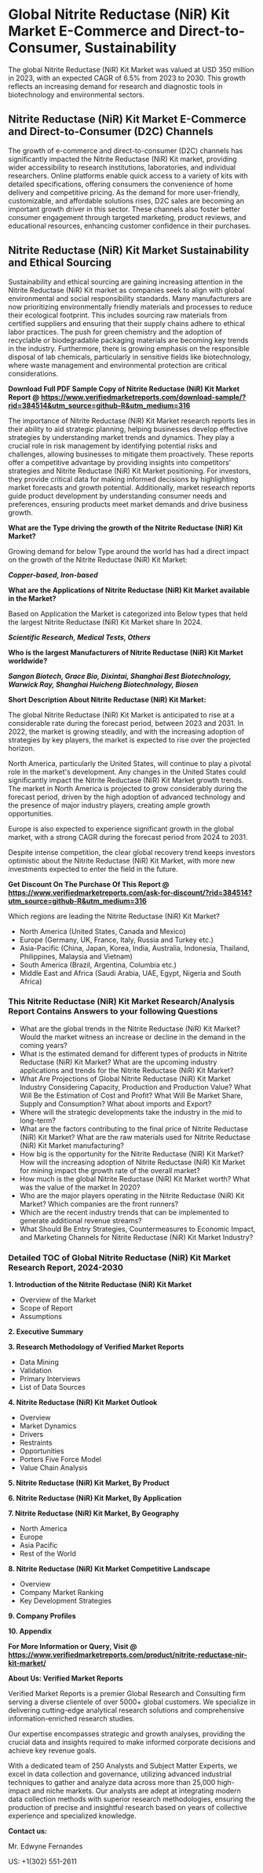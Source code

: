 <h1>Global Nitrite Reductase (NiR) Kit Market E-Commerce and Direct-to-Consumer, Sustainability</h1><p class=""><p>The global Nitrite Reductase (NiR) Kit Market was valued at USD 350 million in 2023, with an expected CAGR of 6.5% from 2023 to 2030. This growth reflects an increasing demand for research and diagnostic tools in biotechnology and environmental sectors.</p><h2>Nitrite Reductase (NiR) Kit Market E-Commerce and Direct-to-Consumer (D2C) Channels</h2><p>The growth of e-commerce and direct-to-consumer (D2C) channels has significantly impacted the Nitrite Reductase (NiR) Kit market, providing wider accessibility to research institutions, laboratories, and individual researchers. Online platforms enable quick access to a variety of kits with detailed specifications, offering consumers the convenience of home delivery and competitive pricing. As the demand for more user-friendly, customizable, and affordable solutions rises, D2C sales are becoming an important growth driver in this sector. These channels also foster better consumer engagement through targeted marketing, product reviews, and educational resources, enhancing customer confidence in their purchases.</p><h2>Nitrite Reductase (NiR) Kit Market Sustainability and Ethical Sourcing</h2><p>Sustainability and ethical sourcing are gaining increasing attention in the Nitrite Reductase (NiR) Kit market as companies seek to align with global environmental and social responsibility standards. Many manufacturers are now prioritizing environmentally friendly materials and processes to reduce their ecological footprint. This includes sourcing raw materials from certified suppliers and ensuring that their supply chains adhere to ethical labor practices. The push for green chemistry and the adoption of recyclable or biodegradable packaging materials are becoming key trends in the industry. Furthermore, there is growing emphasis on the responsible disposal of lab chemicals, particularly in sensitive fields like biotechnology, where waste management and environmental protection are critical considerations.</p></p><p class=""><strong>Download Full PDF Sample Copy of Nitrite Reductase (NiR) Kit Market Report @ <a href="https://www.verifiedmarketreports.com/download-sample/?rid=384514&utm_source=github-R&utm_medium=316" target="_blank">https://www.verifiedmarketreports.com/download-sample/?rid=384514&utm_source=github-R&utm_medium=316</a></strong></p><p>The importance of&nbsp;Nitrite Reductase (NiR) Kit Market research reports lies in their ability to aid strategic planning, helping businesses develop effective strategies by understanding market trends and dynamics. They play a crucial role in risk management by identifying potential risks and challenges, allowing businesses to mitigate them proactively. These reports offer a competitive advantage by providing insights into competitors' strategies and Nitrite Reductase (NiR) Kit Market positioning. For investors, they provide critical data for making informed decisions by highlighting market forecasts and growth potential. Additionally, market research reports guide product development by understanding consumer needs and preferences, ensuring products meet market demands and drive business growth.</p><p><strong>What are the&nbsp;Type driving the growth of the Nitrite Reductase (NiR) Kit Market?</strong></p><p id="" class="">Growing demand for below Type around the world has had a direct impact on the growth of the Nitrite Reductase (NiR) Kit Market:</p><p class=""><em><strong>Copper-based, Iron-based</strong></em></p><p class=""><strong>What are the&nbsp;Applications&nbsp;of Nitrite Reductase (NiR) Kit Market available in the Market?</strong></p><p id="" class="">Based on Application the Market is categorized into Below types that held the largest Nitrite Reductase (NiR) Kit Market share In 2024.</p><p class=""><em><strong>Scientific Research, Medical Tests, Others</strong></em></p><p class=""><strong>Who is the largest Manufacturers of Nitrite Reductase (NiR) Kit Market worldwide?</strong></p><p><em><strong>Sangon Biotech, Grace Bio, Dixintai, Shanghai Best Biotechnology, Warwick Ray, Shanghai Huicheng Biotechnology, Biosen</strong></em></p><p id="" class=""><strong>Short Description About Nitrite Reductase (NiR) Kit Market:</strong></p><p>The global Nitrite Reductase (NiR) Kit Market is anticipated to rise at a considerable rate during the forecast period, between 2023 and 2031. In 2022, the market is growing steadily, and with the increasing adoption of strategies by key players, the market is expected to rise over the projected horizon.</p><p>North America, particularly the United States, will continue to play a pivotal role in the market's development. Any changes in the United States could significantly impact the Nitrite Reductase (NiR) Kit Market growth trends. The market in North America is projected to grow considerably during the forecast period, driven by the high adoption of advanced technology and the presence of major industry players, creating ample growth opportunities.</p><p>Europe is also expected to experience significant growth in the global market, with a strong CAGR during the forecast period from 2024 to 2031.</p><p>Despite intense competition, the clear global recovery trend keeps investors optimistic about the Nitrite Reductase (NiR) Kit Market, with more new investments expected to enter the field in the future.</p><p id="" class=""><strong>Get Discount On The Purchase Of This Report @ <a href="https://www.verifiedmarketreports.com/ask-for-discount/?rid=384514?utm_source=github-R&utm_medium=316" target="_blank">https://www.verifiedmarketreports.com/ask-for-discount/?rid=384514?utm_source=github-R&utm_medium=316</a></strong></p><p class="">Which regions are leading the Nitrite Reductase (NiR) Kit Market?</p><ul><li>North America (United States, Canada and Mexico)</li><li>Europe (Germany, UK, France, Italy, Russia and Turkey etc.)</li><li>Asia-Pacific (China, Japan, Korea, India, Australia, Indonesia, Thailand, Philippines, Malaysia and Vietnam)</li><li>South America (Brazil, Argentina, Columbia etc.)</li><li>Middle East and Africa (Saudi Arabia, UAE, Egypt, Nigeria and South Africa)</li></ul><h3 id="" class="">This Nitrite Reductase (NiR) Kit Market Research/Analysis Report Contains Answers to your following Questions</h3><ul><li>What are the global trends in the Nitrite Reductase (NiR) Kit Market? Would the market witness an increase or decline in the demand in the coming years?</li><li>What is the estimated demand for different types of products in Nitrite Reductase (NiR) Kit Market? What are the upcoming industry applications and trends for the Nitrite Reductase (NiR) Kit Market?</li><li>What Are Projections of Global Nitrite Reductase (NiR) Kit Market Industry Considering Capacity, Production and Production Value? What Will Be the Estimation of Cost and Profit? What Will Be Market Share, Supply and Consumption? What about imports and Export?</li><li>Where will the strategic developments take the industry in the mid to long-term?</li><li>What are the factors contributing to the final price of Nitrite Reductase (NiR) Kit Market? What are the raw materials used for Nitrite Reductase (NiR) Kit Market manufacturing?</li><li>How big is the opportunity for the Nitrite Reductase (NiR) Kit Market? How will the increasing adoption of Nitrite Reductase (NiR) Kit Market for mining impact the growth rate of the overall market?</li><li>How much is the global Nitrite Reductase (NiR) Kit Market worth? What was the value of the market In 2020?</li><li>Who are the major players operating in the Nitrite Reductase (NiR) Kit Market? Which companies are the front runners?</li><li>Which are the recent industry trends that can be implemented to generate additional revenue streams?</li><li>What Should Be Entry Strategies, Countermeasures to Economic Impact, and Marketing Channels for Nitrite Reductase (NiR) Kit Market Industry?</li></ul><h3 id="" class="">Detailed TOC of Global Nitrite Reductase (NiR) Kit Market Research Report, 2024-2030</h3><p id="" class=""><strong>1. Introduction of the Nitrite Reductase (NiR) Kit Market</strong></p><ul><li>Overview of the Market</li><li>Scope of Report</li><li>Assumptions</li></ul><p id="" class=""><strong>2. Executive Summary</strong></p><p id="" class=""><strong>3. Research Methodology of Verified Market Reports</strong></p><ul><li>Data Mining</li><li>Validation</li><li>Primary Interviews</li><li>List of Data Sources</li></ul><p id="" class=""><strong>4. Nitrite Reductase (NiR) Kit Market Outlook</strong></p><ul><li>Overview</li><li>Market Dynamics</li><li>Drivers</li><li>Restraints</li><li>Opportunities</li><li>Porters Five Force Model</li><li>Value Chain Analysis</li></ul><p id="" class=""><strong>5. Nitrite Reductase (NiR) Kit Market, By Product</strong></p><p id="" class=""><strong>6. Nitrite Reductase (NiR) Kit Market, By Application</strong></p><p id="" class=""><strong>7. Nitrite Reductase (NiR) Kit Market, By Geography</strong></p><ul><li>North America</li><li>Europe</li><li>Asia Pacific</li><li>Rest of the World</li></ul><p id="" class=""><strong>8. Nitrite Reductase (NiR) Kit Market Competitive Landscape</strong></p><ul><li>Overview</li><li>Company Market Ranking</li><li>Key Development Strategies</li></ul><p id="" class=""><strong>9. Company Profiles</strong></p><p id="" class=""><strong>10. Appendix</strong></p><p id="" class=""><strong>For More Information or Query, Visit @ <a href="https://www.verifiedmarketreports.com/product/nitrite-reductase-nir-kit-market/" target="_blank">https://www.verifiedmarketreports.com/product/nitrite-reductase-nir-kit-market/</a></strong></p><p id="" class=""><strong>About Us: Verified Market Reports</strong></p><p id="" class="">Verified Market Reports is a premier Global Research and Consulting firm serving a diverse clientele of over 5000+ global customers. We specialize in delivering cutting-edge analytical research solutions and comprehensive information-enriched research studies.</p><p id="" class="">Our expertise encompasses strategic and growth analyses, providing the crucial data and insights required to make informed corporate decisions and achieve key revenue goals.</p><p id="" class="">With a dedicated team of 250 Analysts and Subject Matter Experts, we excel in data collection and governance, utilizing advanced industrial techniques to gather and analyze data across more than 25,000 high-impact and niche markets. Our analysts are adept at integrating modern data collection methods with superior research methodologies, ensuring the production of precise and insightful research based on years of collective experience and specialized knowledge.</p><p id="" class=""><strong>Contact us:</strong></p><p id="" class="">Mr. Edwyne Fernandes</p><p id="" class="">US: +1(302) 551-2611</p>